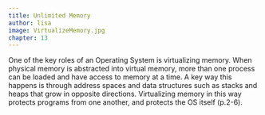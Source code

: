 ```yaml
---
title: Unlimited Memory
author: lisa
image: VirtualizeMemory.jpg
chapter: 13
---
```

One of the key roles of an Operating System is virtualizing memory. When physical memory is abstracted into virtual memory, more than one process can be loaded and have access to memory at a time. A key way this happens is through address spaces and data structures such as stacks and heaps that grow in opposite directions. Virtualizing memory in this way protects programs from one another, and protects the OS itself (p.2-6).